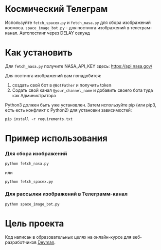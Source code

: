 # Космический Телеграм

Используйте `fetch_spacex.py` и `fetch_nasa.py` для сбора изображений космоса.
`space_image_bot.py` - для постинга изображений в телеграм-канал. Автопостинг через DELAY секунд

# Как установить

Для `fetch_nasa.py` получите NASA_API_KEY здесь: https://api.nasa.gov/

Для постинга изображений вам понадобится:
1. создать свой бот в `@BotFather` и получить token
2. Содать свой канал `@your_channel_name` и добавить своего бота туда как Администратора

Python3 должен быть уже установлен. Затем используйте pip (или pip3, есть есть конфликт с Python2) для установки зависимостей:

```
pip install -r requirements.txt
```

# Пример использования
### Для сбора изображений

```
python fetch_nasa.py
```
или
```
python fetch_spacex.py
```

### Для рассылки изображений в Телеграмм-канал

```
python spaxe_image_bot.py
```


# Цель проекта

Код написан в образовательных целях на онлайн-курсе для веб-разработчиков [Devman](dvmn.org).
